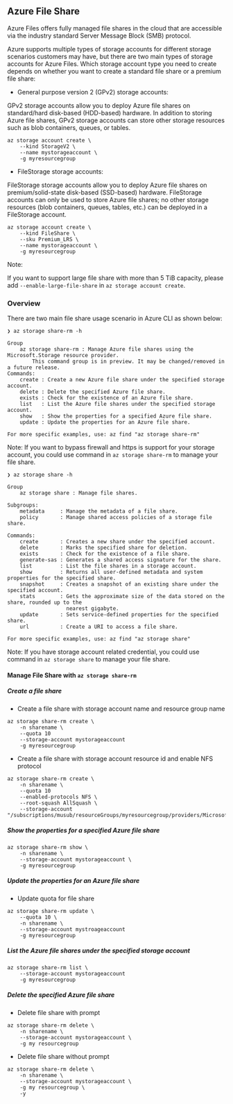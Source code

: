 ## Azure File Share

Azure Files offers fully managed file shares in the cloud that are accessible via the industry standard Server Message 
Block (SMB) protocol. 

Azure supports multiple types of storage accounts for different storage scenarios customers may have, but there are 
two main types of storage accounts for Azure Files. Which storage account type you need to create depends on whether 
you want to create a standard file share or a premium file share:

- General purpose version 2 (GPv2) storage accounts: 

GPv2 storage accounts allow you to deploy Azure file shares on standard/hard disk-based (HDD-based) hardware. In addition to storing Azure file shares, GPv2 storage accounts can store other storage resources such as blob containers, queues, or tables.

```
az storage account create \
    --kind StorageV2 \
    --name mystorageaccount \
    -g myresourcegroup
```

- FileStorage storage accounts: 

FileStorage storage accounts allow you to deploy Azure file shares on premium/solid-state disk-based (SSD-based) hardware. FileStorage accounts can only be used to store Azure file shares; no other storage resources (blob containers, queues, tables, etc.) can be deployed in a FileStorage account.

```
az storage account create \
    --kind FileShare \
    --sku Premium_LRS \
    --name mystorageaccount \
    -g myresourcegroup
```

Note:

If you want to support large file share with more than 5 TiB capacity, please add `--enable-large-file-share` in `az storage account create`.

### Overview
There are two main file share usage scenario in Azure CLI as shown below:

```
❯ az storage share-rm -h

Group
    az storage share-rm : Manage Azure file shares using the Microsoft.Storage resource provider.
        This command group is in preview. It may be changed/removed in a future release.
Commands:
    create : Create a new Azure file share under the specified storage account.
    delete : Delete the specified Azure file share.
    exists : Check for the existence of an Azure file share.
    list   : List the Azure file shares under the specified storage account.
    show   : Show the properties for a specified Azure file share.
    update : Update the properties for an Azure file share.

For more specific examples, use: az find "az storage share-rm"
```
Note:
If you want to bypass firewall and https is support for your storage account, you could use command in `az storage share-rm` to manage your file share.


```
❯ az storage share -h

Group
    az storage share : Manage file shares.

Subgroups:
    metadata     : Manage the metadata of a file share.
    policy       : Manage shared access policies of a storage file share.

Commands:
    create       : Creates a new share under the specified account.
    delete       : Marks the specified share for deletion.
    exists       : Check for the existence of a file share.
    generate-sas : Generates a shared access signature for the share.
    list         : List the file shares in a storage account.
    show         : Returns all user-defined metadata and system properties for the specified share.
    snapshot     : Creates a snapshot of an existing share under the specified account.
    stats        : Gets the approximate size of the data stored on the share, rounded up to the
                   nearest gigabyte.
    update       : Sets service-defined properties for the specified share.
    url          : Create a URI to access a file share.

For more specific examples, use: az find "az storage share"
```
Note:
If you have storage account related credential, you could use command in `az storage share` to manage your file share.

#### Manage File Share with `az storage share-rm`
##### Create a file share
- Create a file share with storage account name and resource group name
```
az storage share-rm create \
    -n sharename \
    --quota 10
    --storage-account mystorageaccount
    -g myresourcegroup
```

- Create a file share with storage account resource id and enable NFS protocol
```
az storage share-rm create \
    -n sharename \
    --quota 10
    --enabled-protocols NFS \
    --root-squash AllSquash \
    --storage-account "/subscriptions/musub/resourceGroups/myresourcegroup/providers/Microsoft.Storage/storageAccounts/mystorageccount"
```

##### Show the properties for a specified Azure file share
```
az storage share-rm show \
    -n sharename \
    --storage-account mystorageaccount \
    -g myresourcegroup
```

##### Update the properties for an Azure file share
- Update quota for file share

```
az storage share-rm update \
    --quota 10 \
    -n sharename \
    --storage-account mystroageaccount 
    -g myresourcegroup 
```

#####  List the Azure file shares under the specified storage account
```
az storage share-rm list \
    --storage-account mystorageaccount
    -g myresourcegroup
```

##### Delete the specified Azure file share
- Delete file share with prompt

```
az storage share-rm delete \
    -n sharename \
    --storage-account mystorageaccount \
    -g my resourcegroup
```

- Delete file share without prompt

```
az storage share-rm delete \
    -n sharename \
    --storage-account mystorageaccount \
    -g my resourcegroup \
    -y
```
